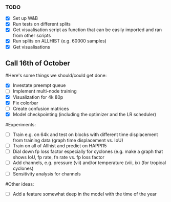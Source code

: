 ### TODO
- [x] Set up W&B
- [X] Run tests on different splits
- [X] Get visualisation script as function that can be easily imported and ran from other scripts
- [X] Run splits on ALLHIST (e.g. 60000 samples)
- [X] Get visualisations

## Call 16th of October
#Here's some things we should/could get done:
- [x] Investate preempt queue
- [ ] Implement multi-node training
- [X] Visualization for 4k 80p
- [X] Fix colorbar
- [ ] Create confusion matrices
- [x] Model checkpointing (including the optimizer and the LR scheduler)

#Experiments:
- [ ] Train e.g. on 64k and test on blocks with different time displacement from training data (graph time displacement vs. IoU)
- [ ] Train on all of Allhist and predict on HAPPI15
- [ ] Dial down fp loss factor especially for cyclones (e.g. make a graph that shows IoU, fp rate, fn rate vs. fp loss factor
- [ ] Add channels, e.g. pressure (vii) and/or temperature (viii, ix) (for tropical cyclones)
- [ ] Sensitivity analysis for channels

#Other ideas:
- [ ] Add a feature somewhat deep in the model with the time of the year
